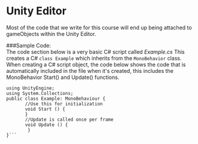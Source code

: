 Unity Editor
============



Most of the code that we write for this course will end up being attached to gameObjects within the Unity Editor.  

###Sample Code:  
The code section below is a very basic C# script called *Example.cs*  This creates a C# ``class Example`` which inherits from the ``MonoBehavior`` class.  When creating a C# script object, the code below shows the code that is automatically included in the file when it's created, this includes the MonoBehavior Start() and 
Update() functions. 


```
using UnityEngine;
using System.Collections;
public class Example: MonoBehaviour {
       //Use this for initialization
       void Start () {
       }
       //Update is called once per frame
       void Update () {
        } 
}```